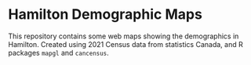 # Hamilton Demographic Maps

This repository contains some web maps showing the demographics in Hamilton. Created using 2021 Census data from statistics Canada, and R packages `mapgl` and `cancensus`.
